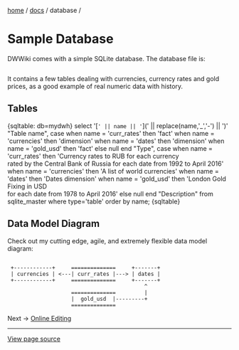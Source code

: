 [home](../../) /
[docs](../) /
database / 

Sample Database
================

DWWiki comes with a simple SQLite database.
The database file is:

```<dwiki_installation>/db/examples.db
```

It contains a few tables dealing with currencies,
currency rates and gold prices, as a good example
of real numeric data with history.

Tables
------

{sqltable: db=mydwh}
select 
    '[`' || name || '`](' || replace(name,'_','-') || ')' "Table name",
    case
        when name = 'curr_rates' then 'fact'
        when name = 'currencies' then 'dimension'
        when name = 'dates' then 'dimension'
        when name = 'gold_usd' then 'fact'
        else null
    end "Type",
    case
        when name = 'curr_rates' then 'Currency rates to RUB for each currency  
            rated by the Central Bank of Russia for each date from 1992 to April 2016'
        when name = 'currencies' then 'A list of world currencies'
        when name = 'dates' then 'Dates dimension'
        when name = 'gold_usd' then 'London Gold Fixing in USD  
            for each date from 1978 to April 2016'
        else null
    end "Description"
from
    sqlite_master 
where
    type='table'
order by
    name;
{sqltable}

Data Model Diagram
-----------------

Check out my cutting edge, agile, and extremely flexible data model diagram:

<div class="colored-code">
<code>
 +------------+     ==============     +-------+
 | currencies | <---| curr_rates |---> | dates |
 +------------+     ==============     +-------+
                                           ^
                    ==============         |
                    |  gold_usd  |---------+
                    ==============
</code>             
</div>


Next -> [Online Editing](/docs/online-editing)

----------------------------------------------------------------------

[View page source](index.markdown)

        
        
